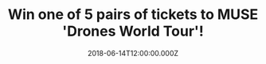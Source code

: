 ---
campaign-uuid: "c-e372edf7-303f-4636-b4c4-a7a585fb2fb5"
type: "Preview"
category: "Tickets"
date: "2018-06-14T12:00:00.000Z"
end-date: "2018-07-04T23:59:00.000Z"
disable-form: false
is_promoted: false
has_entry_page: true
title: "Win one of 5 pairs of tickets to MUSE 'Drones World Tour'!"
competition-description: "<p>Calling all MUSE fans! The British band have announced\
  \ plans to release their ambitious 'Drones World Tour' to cinemas worldwide on July\
  \ 12 and NME AAA want to take YOU there! We’ve got our hands on 5 pairs of tickets\
  \ to 5 lucky NME AAA members to win to attend the screening at a cinema of their\
  \ choice!</p>\r\n<p>Want to come along with us?</p>"
hero-header: "Win one of 5 pairs of tickets to MUSE 'Drones World Tour'!"
terms-confirmation: "N/A"
banner-img: "https://assets.expresslyapp.com/asset-2037a8e1-5010-4c0d-82d0-b3cd5a251b6b.jpg"
logo-left-href: "http://murraychalmers.com"
logo-left-image: "https://assets.expresslyapp.com/asset-eef2103a-4c33-4950-92ff-481e6b0182c2.jpg"
logo-left-title: "Murray Chalmers PR"
bg-image-hero: "https://assets.expresslyapp.com/asset-4f7199a6-ba6d-4679-9e85-82f791b48b00.jpg"
bg-image-first: "https://assets.expresslyapp.com/asset-d3f9856f-0a0c-4db6-8fff-fe0724cf0797.jpg"
bg-image-second: "https://assets.expresslyapp.com/asset-abc53c5d-92be-49d7-bac6-043363342934.jpg"
bg-image-third: "https://assets.expresslyapp.com/asset-4bc1b421-d0a2-4147-895b-046bac5db537.jpg"
section1-content: "<p>Filmed and recorded over multiple tour dates in 2016, the\_\
  'Drones World Tour'\_will showcase Muse’s career-spanning hits including ‘Psycho’\
  , ‘Madness’, ‘Uprising’, ‘Plug in Baby’, ‘Supermassive Black Hole’ and ‘Knights\
  \ of Cydonia’ amongst others.</p>\r\n<p>The film contains never-before-seen special\
  \ effects, perfectly complimenting the awe inspiring level of creative stage production\
  \ MUSE fans have come to expect, ensuring the ultimate audio / visual sensory experience\
  \ for fans of all ages.</p>"
section2-content: "<p>Alongside exclusive insight from the band talking about the\
  \ creative concept, highlights of the show include autonomous Drones flying across\
  \ the audience, giant projections and intricate, perfectly crafted LED laser works\
  \ that create an eerie, dystopian world.</p>\r\n<p>The New York Times has described\
  \ the MUSE live experience as\_“an endless build-up, heading for one peak after\
  \ another — is what a MUSE concert sets out to deliver by every means available”\
  .</p>"
section3-content: "<p>We know you won't want to miss this amazing opportunity to attend\
  \ this innovative and unforgettable show from MUSE… thanks to NME AAA you could\
  \ be wining one of 5 pairs of tickets to MUSE 'Drones World Tour' to a cinema of\
  \ your choice!</p> \r\n<p>Enter the form below and you could be watching MUSE on\
  \ the big screen!</p>\r\n<p>Good luck!</p>"
entry-title: "Win one of 5 pairs of tickets to MUSE 'Drones World Tour'!"
entry-content: "Enter the draw to win one of 5 pairs of tickets to see MUSE 'Drones\
  \ World Tour' by completing the form below before 23:59 on 4th July 2018."
has-winner: false
prize-description: "One of 5 pairs of tickets to MUSE 'Drones World Tour'!"
special-conditions: "Multiple entries are allowed up to one every day."
---